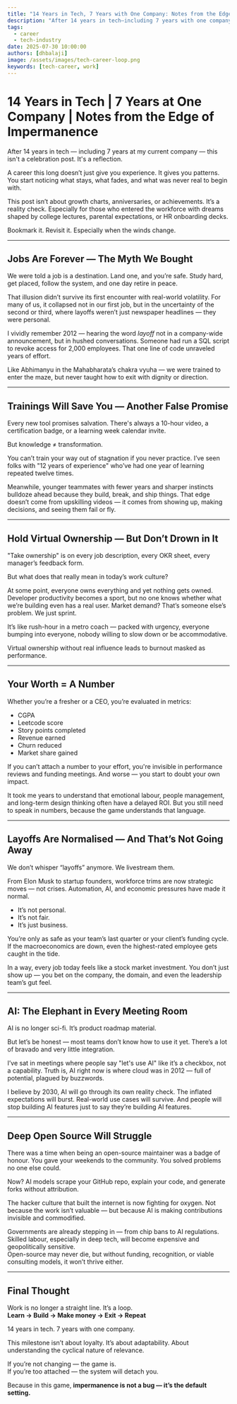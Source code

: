 ```yaml
---
title: "14 Years in Tech, 7 Years with One Company: Notes from the Edge of Impermanence"
description: "After 14 years in tech—including 7 years with one company—this is not a celebration post. It’s a reality check on jobs, layoffs, AI, and the myths we silently carry in the modern workplace."
tags:
  - career
  - tech-industry
date: 2025-07-30 10:00:00
authors: [dhbalaji]
image: /assets/images/tech-career-loop.png
keywords: [tech-career, work]
---
```


# 14 Years in Tech | 7 Years at One Company | Notes from the Edge of Impermanence

After 14 years in tech — including 7 years at my current company — this isn't a celebration post. It's a reflection.

A career this long doesn’t just give you experience. It gives you patterns. You start noticing what stays, what fades, and what was never real to begin with.

This post isn’t about growth charts, anniversaries, or achievements. It’s a reality check. Especially for those who entered the workforce with dreams shaped by college lectures, parental expectations, or HR onboarding decks.

Bookmark it. Revisit it. Especially when the winds change.

---

## Jobs Are Forever — The Myth We Bought

We were told a job is a destination. Land one, and you’re safe. Study hard, get placed, follow the system, and one day retire in peace.

That illusion didn’t survive its first encounter with real-world volatility. For many of us, it collapsed not in our first job, but in the uncertainty of the second or third, where layoffs weren’t just newspaper headlines — they were personal.

I vividly remember 2012 — hearing the word *layoff* not in a company-wide announcement, but in hushed conversations. Someone had run a SQL script to revoke access for 2,000 employees. That one line of code unraveled years of effort.

Like Abhimanyu in the Mahabharata’s chakra vyuha — we were trained to enter the maze, but never taught how to exit with dignity or direction.

---

## Trainings Will Save You — Another False Promise

Every new tool promises salvation. There's always a 10-hour video, a certification badge, or a learning week calendar invite.

But knowledge ≠ transformation.

You can’t train your way out of stagnation if you never practice. I’ve seen folks with "12 years of experience" who’ve had one year of learning repeated twelve times.

Meanwhile, younger teammates with fewer years and sharper instincts bulldoze ahead because they build, break, and ship things. That edge doesn’t come from upskilling videos — it comes from showing up, making decisions, and seeing them fail or fly.

---

## Hold Virtual Ownership — But Don’t Drown in It

"Take ownership" is on every job description, every OKR sheet, every manager’s feedback form.

But what does that really mean in today’s work culture?

At some point, everyone owns everything and yet nothing gets owned. Developer productivity becomes a sport, but no one knows whether what we’re building even has a real user. Market demand? That’s someone else’s problem. We just sprint.

It’s like rush-hour in a metro coach — packed with urgency, everyone bumping into everyone, nobody willing to slow down or be accommodative.

Virtual ownership without real influence leads to burnout masked as performance.

---

## Your Worth = A Number

Whether you’re a fresher or a CEO, you’re evaluated in metrics:

- CGPA  
- Leetcode score  
- Story points completed  
- Revenue earned  
- Churn reduced  
- Market share gained

If you can’t attach a number to your effort, you're invisible in performance reviews and funding meetings. And worse — you start to doubt your own impact.

It took me years to understand that emotional labour, people management, and long-term design thinking often have a delayed ROI. But you still need to speak in numbers, because the game understands that language.

---

## Layoffs Are Normalised — And That’s Not Going Away

We don’t whisper “layoffs” anymore. We livestream them.

From Elon Musk to startup founders, workforce trims are now strategic moves — not crises. Automation, AI, and economic pressures have made it normal.

- It’s not personal.  
- It’s not fair.  
- It’s just business.

You’re only as safe as your team’s last quarter or your client’s funding cycle. If the macroeconomics are down, even the highest-rated employee gets caught in the tide.

In a way, every job today feels like a stock market investment. You don’t just show up — you bet on the company, the domain, and even the leadership team’s gut feel.

---

## AI: The Elephant in Every Meeting Room

AI is no longer sci-fi. It’s product roadmap material.

But let’s be honest — most teams don’t know how to use it yet. There’s a lot of bravado and very little integration.

I’ve sat in meetings where people say "let's use AI" like it’s a checkbox, not a capability. Truth is, AI right now is where cloud was in 2012 — full of potential, plagued by buzzwords.

I believe by 2030, AI will go through its own reality check. The inflated expectations will burst. Real-world use cases will survive. And people will stop building AI features just to say they’re building AI features.

---

## Deep Open Source Will Struggle

There was a time when being an open-source maintainer was a badge of honour. You gave your weekends to the community. You solved problems no one else could.

Now? AI models scrape your GitHub repo, explain your code, and generate forks without attribution.

The hacker culture that built the internet is now fighting for oxygen. Not because the work isn’t valuable — but because AI is making contributions invisible and commodified.

Governments are already stepping in — from chip bans to AI regulations. Skilled labour, especially in deep tech, will become expensive and geopolitically sensitive.  
Open-source may never die, but without funding, recognition, or viable consulting models, it won’t thrive either.

---

## Final Thought

Work is no longer a straight line. It’s a loop.  
**Learn → Build → Make money → Exit → Repeat**

14 years in tech. 7 years with one company.

This milestone isn’t about loyalty. It’s about adaptability. About understanding the cyclical nature of relevance.

If you’re not changing — the game is.  
If you’re too attached — the system will detach you.  

Because in this game, **impermanence is not a bug — it’s the default setting.**
